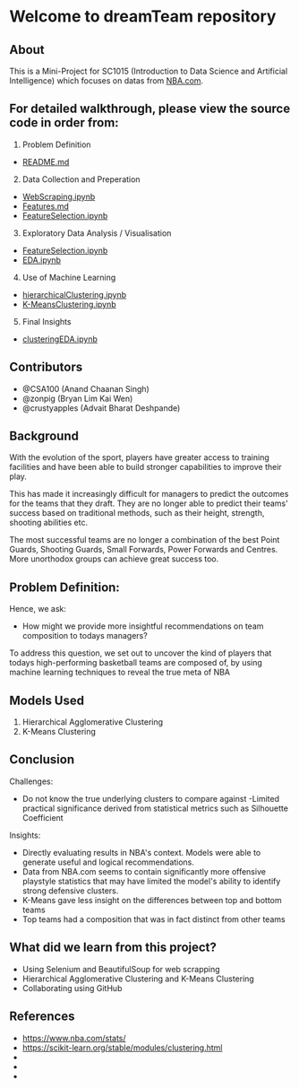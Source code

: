 # Welcome to dreamTeam repository

## About

This is a Mini-Project for SC1015 (Introduction to Data Science and Artificial Intelligence) which focuses on datas from [NBA.com](https://www.nba.com/stats/players/).

## For detailed walkthrough, please view the source code in order from:
1. Problem Definition
- [README.md](https://github.com/CSA100/nba-dsai/blob/master/README.md)
2. Data Collection and Preperation
- [WebScraping.ipynb](https://github.com/CSA100/nba-dsai/blob/master/Web%20Scrapping.ipynb)
- [Features.md](https://github.com/CSA100/nba-dsai/blob/master/Features.md)
- [FeatureSelection.ipynb](https://github.com/CSA100/nba-dsai/blob/master/FeatureSelection.ipynb)
3. Exploratory Data Analysis / Visualisation
- [FeatureSelection.ipynb](https://github.com/CSA100/nba-dsai/blob/master/FeatureSelection.ipynb)
- [EDA.ipynb](https://github.com/CSA100/nba-dsai/blob/master/EDA.ipynb)
4. Use of Machine Learning
- [hierarchicalClustering.ipynb](https://github.com/CSA100/nba-dsai/blob/master/hierarchicalClustering.ipynb)
- [K-MeansClustering.ipynb](https://github.com/CSA100/nba-dsai/blob/master/K-MeansClustering.ipynb)
5. Final Insights
- [clusteringEDA.ipynb](https://github.com/CSA100/nba-dsai/blob/master/clusteringEDA.ipynb)

## Contributors
- @CSA100 (Anand Chaanan Singh)
- @zonpig (Bryan Lim Kai Wen)
- @crustyapples (Advait Bharat Deshpande)

## Background
With the evolution of the sport, players have greater access to training facilities and have been able to build stronger capabilities to improve their play.

This has made it increasingly difficult for managers to predict the outcomes for the teams that they draft. They are no longer able to predict their teams’ success based on traditional methods, such as their height, strength, shooting abilities etc. 

The most successful teams are no longer a combination of the best Point Guards, Shooting Guards, Small Forwards, Power Forwards and Centres. More unorthodox groups can achieve great success too.

## Problem Definition:
Hence, we ask:
- How might we provide more insightful recommendations on team composition to todays managers?

To address this question, we set out to uncover the kind of players that todays high-performing basketball teams are composed of, by using machine learning techniques to reveal the true meta of NBA

## Models Used

1. Hierarchical Agglomerative Clustering 
2. K-Means Clustering

## Conclusion
Challenges:
- Do not know the true underlying clusters to compare against
-Limited practical significance derived from statistical metrics such as Silhouette Coefficient

Insights:
- Directly evaluating results in NBA's context. Models were able to generate useful and logical recommendations.
- Data from NBA.com seems to contain significantly more offensive playstyle statistics that may have limited the model's ability to identify strong defensive clusters.
- K-Means gave less insight on the differences between top and bottom teams
- Top teams had a composition that was in fact distinct from other teams


## What did we learn from this project?
- Using Selenium and BeautifulSoup for web scrapping
- Hierarchical Agglomerative Clustering and K-Means Clustering
- Collaborating using GitHub

## References
- https://www.nba.com/stats/
- https://scikit-learn.org/stable/modules/clustering.html
- 
- 
- 
